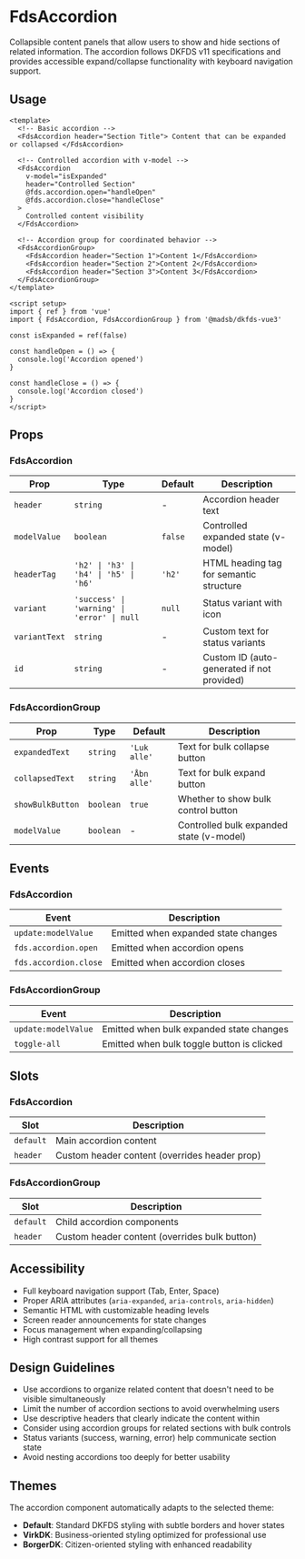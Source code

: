 # FdsAccordion

Collapsible content panels that allow users to show and hide sections of related information. The accordion follows DKFDS v11 specifications and provides accessible expand/collapse functionality with keyboard navigation support.

## Usage

```vue
<template>
  <!-- Basic accordion -->
  <FdsAccordion header="Section Title"> Content that can be expanded or collapsed </FdsAccordion>

  <!-- Controlled accordion with v-model -->
  <FdsAccordion
    v-model="isExpanded"
    header="Controlled Section"
    @fds.accordion.open="handleOpen"
    @fds.accordion.close="handleClose"
  >
    Controlled content visibility
  </FdsAccordion>

  <!-- Accordion group for coordinated behavior -->
  <FdsAccordionGroup>
    <FdsAccordion header="Section 1">Content 1</FdsAccordion>
    <FdsAccordion header="Section 2">Content 2</FdsAccordion>
    <FdsAccordion header="Section 3">Content 3</FdsAccordion>
  </FdsAccordionGroup>
</template>

<script setup>
import { ref } from 'vue'
import { FdsAccordion, FdsAccordionGroup } from '@madsb/dkfds-vue3'

const isExpanded = ref(false)

const handleOpen = () => {
  console.log('Accordion opened')
}

const handleClose = () => {
  console.log('Accordion closed')
}
</script>
```

## Props

### FdsAccordion

| Prop          | Type                                        | Default | Description                                |
| ------------- | ------------------------------------------- | ------- | ------------------------------------------ |
| `header`      | `string`                                    | -       | Accordion header text                      |
| `modelValue`  | `boolean`                                   | `false` | Controlled expanded state (v-model)        |
| `headerTag`   | `'h2' \| 'h3' \| 'h4' \| 'h5' \| 'h6'`      | `'h2'`  | HTML heading tag for semantic structure    |
| `variant`     | `'success' \| 'warning' \| 'error' \| null` | `null`  | Status variant with icon                   |
| `variantText` | `string`                                    | -       | Custom text for status variants            |
| `id`          | `string`                                    | -       | Custom ID (auto-generated if not provided) |

### FdsAccordionGroup

| Prop             | Type      | Default      | Description                              |
| ---------------- | --------- | ------------ | ---------------------------------------- |
| `expandedText`   | `string`  | `'Luk alle'` | Text for bulk collapse button            |
| `collapsedText`  | `string`  | `'Åbn alle'` | Text for bulk expand button              |
| `showBulkButton` | `boolean` | `true`       | Whether to show bulk control button      |
| `modelValue`     | `boolean` | -            | Controlled bulk expanded state (v-model) |

## Events

### FdsAccordion

| Event                 | Description                         |
| --------------------- | ----------------------------------- |
| `update:modelValue`   | Emitted when expanded state changes |
| `fds.accordion.open`  | Emitted when accordion opens        |
| `fds.accordion.close` | Emitted when accordion closes       |

### FdsAccordionGroup

| Event               | Description                                |
| ------------------- | ------------------------------------------ |
| `update:modelValue` | Emitted when bulk expanded state changes   |
| `toggle-all`        | Emitted when bulk toggle button is clicked |

## Slots

### FdsAccordion

| Slot      | Description                                   |
| --------- | --------------------------------------------- |
| `default` | Main accordion content                        |
| `header`  | Custom header content (overrides header prop) |

### FdsAccordionGroup

| Slot      | Description                                   |
| --------- | --------------------------------------------- |
| `default` | Child accordion components                    |
| `header`  | Custom header content (overrides bulk button) |

## Accessibility

- Full keyboard navigation support (Tab, Enter, Space)
- Proper ARIA attributes (`aria-expanded`, `aria-controls`, `aria-hidden`)
- Semantic HTML with customizable heading levels
- Screen reader announcements for state changes
- Focus management when expanding/collapsing
- High contrast support for all themes

## Design Guidelines

- Use accordions to organize related content that doesn't need to be visible simultaneously
- Limit the number of accordion sections to avoid overwhelming users
- Use descriptive headers that clearly indicate the content within
- Consider using accordion groups for related sections with bulk controls
- Status variants (success, warning, error) help communicate section state
- Avoid nesting accordions too deeply for better usability

## Themes

The accordion component automatically adapts to the selected theme:

- **Default**: Standard DKFDS styling with subtle borders and hover states
- **VirkDK**: Business-oriented styling optimized for professional use
- **BorgerDK**: Citizen-oriented styling with enhanced readability
